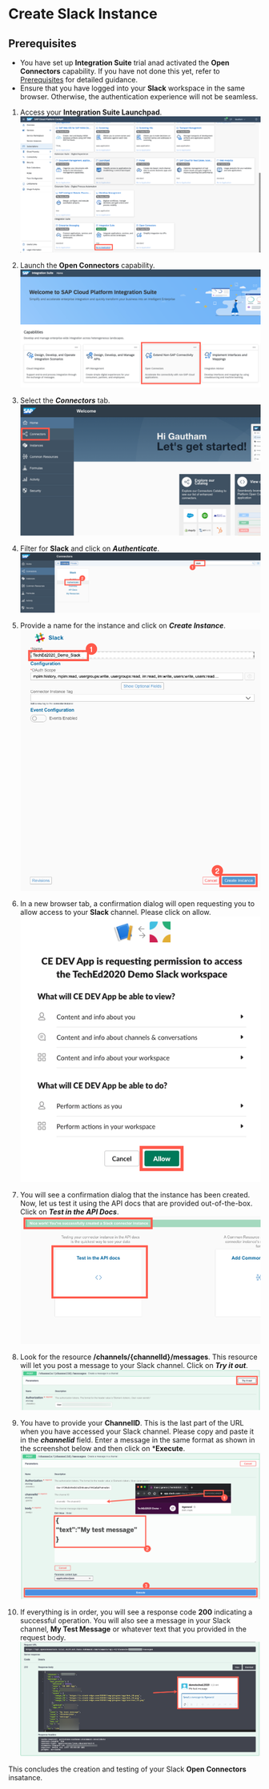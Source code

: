 # Create Slack Instance

## Prerequisites 
- You have set up **Integration Suite** trial anad activated the **Open Connectors** capability. If you have not done this yet, refer to [Prerequisites](/exercises/Prerequisites/Prerequisites_for_DEV165.md) for detailed guidance.
- Ensure that you have logged into your **Slack** workspace in the same browser. Otherwise, the authentication experience will not be seamless.

1. Access your **Integration Suite Launchpad**.
![Access Integration Suite Launchpad](/exercises/Images/Launchpad/cockpit-access-launchpad.png)

2. Launch the **Open Connectors** capability.
![Launch OCN](/exercises/Images/Launchpad/launchpad-select-ocn.png)

3. Select the ***Connectors*** tab.
![Select Connectors Tab](/exercises/Images/OCN/ocn-select-connectors.png)

4. Filter for **Slack** and click on ***Authenticate***.
![Authenticate Slack Connector](/exercises/Images/Slack/ocn-authenticate-slack.png)

5. Provide a name for the instance and click on ***Create Instance***.
![Authenticate Slack Connector 1](/exercises/Images/Slack/ocn-authenticate-slack-1.png)

6. In a new browser tab, a confirmation dialog will open requesting you to allow access to your **Slack** channel. Please click on allow.
![Authenticate Slack Connector 2](/exercises/Images/Slack/ocn-authenticate-slack-2.png)

7. You will see a confirmation dialog that the instance has been created. Now, let us test it using the API docs that are provided out-of-the-box. Click on ***Test in the API Docs***. 
![Test Slack Connector 1](/exercises/Images/Slack/ocn-slack-testapidoc-1.png)

8. Look for the resource **/channels/{channelId}/messages**. This resource will let you post a message to your Slack channel. Click on ***Try it out***.
![Test Slack Connector 2](/exercises/Images/Slack/ocn-slack-testapidoc-2.png)

9. You have to provide your **ChannelID**. This is the last part of the URL when you have accessed your Slack channel. Please copy and paste it in the ***channelid*** field. Enter a message in the same format as shown in the screenshot below and then click on ***Execute**.
![Test Slack Connector 3](/exercises/Images/Slack/ocn-slack-testapidoc-3.png)

10. If everything is in order, you will see a response code **200** indicating a successful operation. You will also see a message in your Slack channel, **My Test Message** or whatever text that you provided in the request body. 
![Test Slack Connector 4](/exercises/Images/Slack/ocn-slack-testapidoc-4.png)

This concludes the creation and testing of your Slack **Open Connectors** insatance. 
